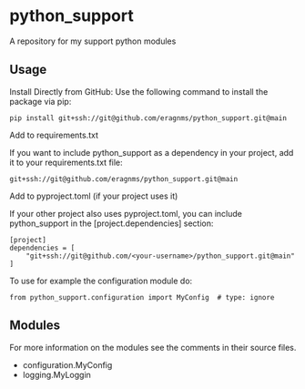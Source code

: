 # python_support
A repository for my support python modules

## Usage

Install Directly from GitHub: Use the following command to install the package via pip:

    pip install git+ssh://git@github.com/eragnms/python_support.git@main

Add to requirements.txt

If you want to include python_support as a dependency in your project,
add it to your requirements.txt file:

    git+ssh://git@github.com/eragnms/python_support.git@main

Add to pyproject.toml (if your project uses it)

If your other project also uses pyproject.toml, you can include python_support in
the [project.dependencies] section:

    [project]
    dependencies = [
        "git+ssh://git@github.com/<your-username>/python_support.git@main"
    ]

To use for example the configuration module do:

    from python_support.configuration import MyConfig  # type: ignore

## Modules

For more information on the modules see the comments in their source files.

- configuration.MyConfig
- logging.MyLoggin
